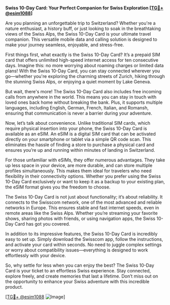 **Swiss 10-Day Card: Your Perfect Companion for Swiss Exploration [[TG💪+ @esim1088](https://t.me/s/esim1088)]**

Are you planning an unforgettable trip to Switzerland? Whether you're a nature enthusiast, a history buff, or just looking to soak in the breathtaking views of the Swiss Alps, the Swiss 10-Day Card is your ultimate travel companion. This versatile mobile data and calling solution is designed to make your journey seamless, enjoyable, and stress-free.

First things first, what exactly is the Swiss 10-Day Card? It’s a prepaid SIM card that offers unlimited high-speed internet access for ten consecutive days. Imagine this: no more worrying about roaming charges or limited data plans! With the Swiss 10-Day Card, you can stay connected wherever you go—whether you're exploring the charming streets of Zurich, hiking through the stunning Swiss Alps, or enjoying a quiet moment by Lake Geneva.

But wait, there's more! The Swiss 10-Day Card also includes free incoming calls from anywhere in the world. This means you can stay in touch with loved ones back home without breaking the bank. Plus, it supports multiple languages, including English, German, French, Italian, and Romansh, ensuring that communication is never a barrier during your adventure.

Now, let’s talk about convenience. Unlike traditional SIM cards, which require physical insertion into your phone, the Swiss 10-Day Card is available as an eSIM. An eSIM is a digital SIM card that can be activated directly on your smartphone or tablet via a simple QR code scan. This eliminates the hassle of finding a store to purchase a physical card and ensures you’re up and running within minutes of landing in Switzerland. 

For those unfamiliar with eSIMs, they offer numerous advantages. They take up less space in your device, are more durable, and can store multiple profiles simultaneously. This makes them ideal for travelers who need flexibility in their connectivity options. Whether you prefer using the Swiss 10-Day Card exclusively or want to keep it as a backup to your existing plan, the eSIM format gives you the freedom to choose.

The Swiss 10-Day Card is not just about functionality; it’s about reliability. It connects to the Swisscom network, one of the most advanced and reliable networks in Europe. This ensures stable and fast internet speeds, even in remote areas like the Swiss Alps. Whether you’re streaming your favorite shows, sharing photos with friends, or using navigation apps, the Swiss 10-Day Card has got you covered.

In addition to its impressive features, the Swiss 10-Day Card is incredibly easy to set up. Simply download the Swisscom app, follow the instructions, and activate your card within seconds. No need to juggle complex settings or worry about compatibility issues—everything is designed to work effortlessly with your device.

So, why settle for less when you can enjoy the best? The Swiss 10-Day Card is your ticket to an effortless Swiss experience. Stay connected, explore freely, and create memories that last a lifetime. Don’t miss out on the opportunity to enhance your Swiss adventure with this incredible product. 

[[TG💪+ @esim1088](https://t.me/s/esim1088) ![Image](https://i.postimg.cc/Y0z9fWf4/image.png)]